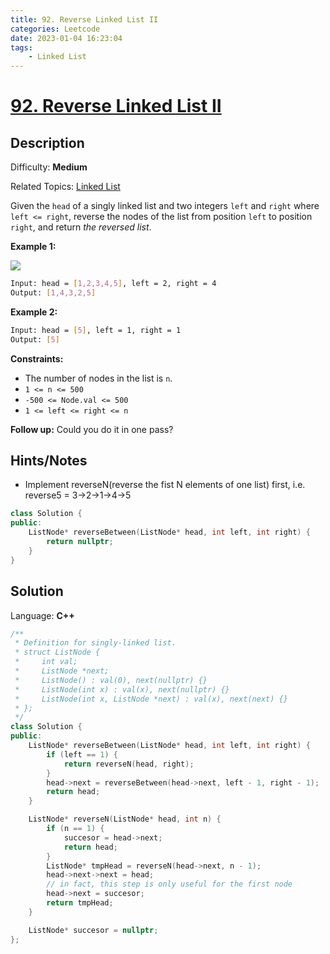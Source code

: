 ```yaml
---
title: 92. Reverse Linked List II
categories: Leetcode
date: 2023-01-04 16:23:04
tags:
    - Linked List
---
```


# [92\. Reverse Linked List II](https://leetcode.com/problems/reverse-linked-list-ii/)

## Description

Difficulty: **Medium**

Related Topics: [Linked List](https://leetcode.com/tag/linked-list/)

Given the `head` of a singly linked list and two integers `left` and `right` where `left <= right`, reverse the nodes of the list from position `left` to position `right`, and return _the reversed list_.

**Example 1:**

![](https://assets.leetcode.com/uploads/2021/02/19/rev2ex2.jpg)

```bash
Input: head = [1,2,3,4,5], left = 2, right = 4
Output: [1,4,3,2,5]
```

**Example 2:**

```bash
Input: head = [5], left = 1, right = 1
Output: [5]
```

**Constraints:**

* The number of nodes in the list is `n`.
* `1 <= n <= 500`
* `-500 <= Node.val <= 500`
* `1 <= left <= right <= n`

**Follow up:** Could you do it in one pass?

## Hints/Notes

* Implement reverseN(reverse the fist N elements of one list) first,
  i.e. reverse5 = 3->2->1->4->5

```C++
class Solution {
public:
    ListNode* reverseBetween(ListNode* head, int left, int right) {
        return nullptr;
    }
}
```

## Solution

Language: **C++**

```C++
/**
 * Definition for singly-linked list.
 * struct ListNode {
 *     int val;
 *     ListNode *next;
 *     ListNode() : val(0), next(nullptr) {}
 *     ListNode(int x) : val(x), next(nullptr) {}
 *     ListNode(int x, ListNode *next) : val(x), next(next) {}
 * };
 */
class Solution {
public:
    ListNode* reverseBetween(ListNode* head, int left, int right) {
        if (left == 1) {
            return reverseN(head, right);
        }
        head->next = reverseBetween(head->next, left - 1, right - 1);
        return head;
    }

    ListNode* reverseN(ListNode* head, int n) {
        if (n == 1) {
            succesor = head->next;
            return head;
        }
        ListNode* tmpHead = reverseN(head->next, n - 1);
        head->next->next = head;
        // in fact, this step is only useful for the first node
        head->next = succesor;
        return tmpHead;
    }

    ListNode* succesor = nullptr;
};
```
